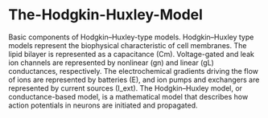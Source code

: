 # The-Hodgkin-Huxley-Model
 Basic components of Hodgkin–Huxley-type models. Hodgkin–Huxley type models represent the biophysical characteristic of cell membranes. The lipid bilayer is represented as a capacitance (Cm). Voltage-gated and leak ion channels are represented by nonlinear (gn) and linear (gL) conductances, respectively. The electrochemical gradients driving the flow of ions are represented by batteries (E), and ion pumps and exchangers are represented by current sources (I_ext). The Hodgkin–Huxley model, or conductance-based model, is a mathematical model that describes how action potentials in neurons are initiated and propagated.
